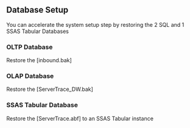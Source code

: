 <h2>Database Setup</h2>
You can accelerate the system setup step by restoring the 2 SQL and 1 SSAS Tabular Databases

<h3>OLTP Database</h3>
Restore the [inbound.bak]

<h3>OLAP Database</h3>
Restore the [ServerTrace_DW.bak]

<h3>SSAS Tabular Database</h3>
Restore the [ServerTrace.abf] to an SSAS Tabular instance
